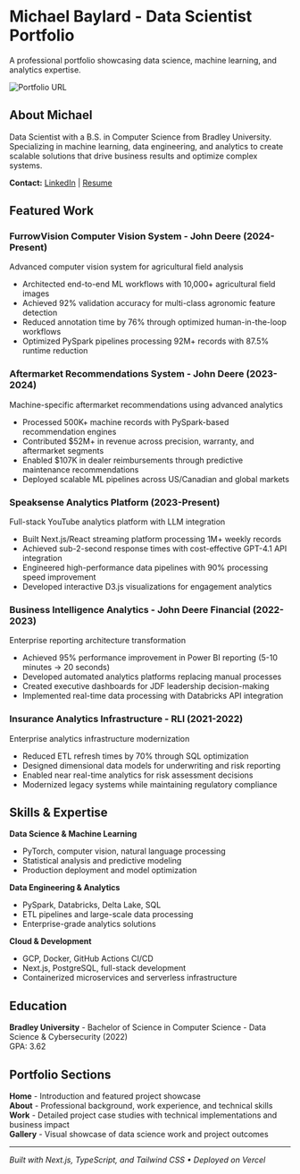 # **Michael Baylard - Data Scientist Portfolio**

A professional portfolio showcasing data science, machine learning, and analytics expertise.

![Portfolio URL](https://michael-baylard.dev)

## **About Michael**

Data Scientist with a B.S. in Computer Science from Bradley University. Specializing in machine learning, data engineering, and analytics to create scalable solutions that drive business results and optimize complex systems.

**Contact:** [LinkedIn](https://www.linkedin.com/in/michaelbaylard) | [Resume](/Michael%20Baylard%20-%20Resume.pdf)

## **Featured Work**

### **FurrowVision Computer Vision System - John Deere (2024-Present)**
Advanced computer vision system for agricultural field analysis
- Architected end-to-end ML workflows with 10,000+ agricultural field images
- Achieved 92% validation accuracy for multi-class agronomic feature detection
- Reduced annotation time by 76% through optimized human-in-the-loop workflows
- Optimized PySpark pipelines processing 92M+ records with 87.5% runtime reduction

### **Aftermarket Recommendations System - John Deere (2023-2024)**
Machine-specific aftermarket recommendations using advanced analytics
- Processed 500K+ machine records with PySpark-based recommendation engines
- Contributed $52M+ in revenue across precision, warranty, and aftermarket segments
- Enabled $107K in dealer reimbursements through predictive maintenance recommendations
- Deployed scalable ML pipelines across US/Canadian and global markets

### **Speaksense Analytics Platform (2023-Present)**
Full-stack YouTube analytics platform with LLM integration
- Built Next.js/React streaming platform processing 1M+ weekly records
- Achieved sub-2-second response times with cost-effective GPT-4.1 API integration
- Engineered high-performance data pipelines with 90% processing speed improvement
- Developed interactive D3.js visualizations for engagement analytics

### **Business Intelligence Analytics - John Deere Financial (2022-2023)**
Enterprise reporting architecture transformation
- Achieved 95% performance improvement in Power BI reporting (5-10 minutes → 20 seconds)
- Developed automated analytics platforms replacing manual processes
- Created executive dashboards for JDF leadership decision-making
- Implemented real-time data processing with Databricks API integration

### **Insurance Analytics Infrastructure - RLI (2021-2022)**
Enterprise analytics infrastructure modernization
- Reduced ETL refresh times by 70% through SQL optimization
- Designed dimensional data models for underwriting and risk reporting
- Enabled near real-time analytics for risk assessment decisions
- Modernized legacy systems while maintaining regulatory compliance

## **Skills & Expertise**

**Data Science & Machine Learning**
- PyTorch, computer vision, natural language processing
- Statistical analysis and predictive modeling
- Production deployment and model optimization

**Data Engineering & Analytics**
- PySpark, Databricks, Delta Lake, SQL
- ETL pipelines and large-scale data processing
- Enterprise-grade analytics solutions

**Cloud & Development**
- GCP, Docker, GitHub Actions CI/CD
- Next.js, PostgreSQL, full-stack development
- Containerized microservices and serverless infrastructure

## **Education**

**Bradley University** - Bachelor of Science in Computer Science - Data Science & Cybersecurity (2022)  
GPA: 3.62

## **Portfolio Sections**

**Home** - Introduction and featured project showcase  
**About** - Professional background, work experience, and technical skills  
**Work** - Detailed project case studies with technical implementations and business impact  
**Gallery** - Visual showcase of data science work and project outcomes

---

*Built with Next.js, TypeScript, and Tailwind CSS • Deployed on Vercel*